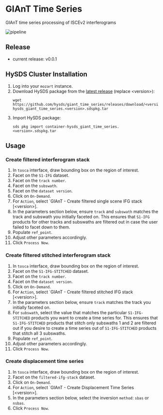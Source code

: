 # GIAnT Time Series
GIAnT time series processing of ISCEv2 interferograms

![pipeline](https://user-images.githubusercontent.com/387300/46747512-664f3e80-cc66-11e8-99e1-db7d532a847b.png)

## Release
- current release: v0.0.1

## HySDS Cluster Installation
1. Log into your `mozart` instance.
1. Download HySDS package from the [latest release](https://github.com/hysds/giant_time_series/releases/latest) (replace \<version\>):
   ```
   wget https://github.com/hysds/giant_time_series/releases/download/<version>/container-hysds_giant_time_series.<version>.sdspkg.tar
   ```
1. Import HySDS package:
   ```
   sds pkg import container-hysds_giant_time_series.<version>.sdspkg.tar
   ```

## Usage
### Create filtered interferogram stack
1. In `tosca` interface, draw bounding box on the region of interest.
1. Facet on the `S1-IFG` dataset.
1. Facet on the `track number`.
1. Facet on the `subswath`.
1. Facet on the `dataset version`.
1. Click on `On-Demand`.
1. For `Action`, select `GIAnT - Create filtered single scene IFG stack [\<version\>].
1. In the parameters section below, ensure `track` and `subswath` matches the track and subswath you initially faceted on. This ensures that `S1-IFG` products for other tracks and subswaths are filtered out in case the user failed to facet down to them.
1. Populate `ref_point`.
1. Adjust other parameters accordingly.
1. Click `Process Now`.

### Create filtered stitched interferogram stack
1. In `tosca` interface, draw bounding box on the region of interest.
1. Facet on the `S1-IFG-STITCHED` dataset.
1. Facet on the `track number`.
1. Facet on the `dataset version`.
1. Click on `On-Demand`.
1. For `Action`, select `GIAnT - Create filtered stitched IFG stack [\<version\>].
1. In the parameters section below, ensure `track` matches the track you initially faceted on.
1. For `subswath`, select the value that matches the particular `S1-IFG-STITCHED` products you want to create a time series for. This ensures that `S1-IFG-STITCHED` products that stitch only subswaths 1 and 2 are filtered out if you desire to create a time series out of `S1-IFG-STITCHED` products that stitch all 3 subswaths.
1. Populate `ref_point`.
1. Adjust other parameters accordingly.
1. Click `Process Now`.

### Create displacement time series
1. In `tosca` interface, draw bounding box on the region of interest.
1. Facet on the `filtered-ifg-stack` dataset.
1. Click on `On-Demand`.
1. For `Action`, select `GIAnT - Create Displacement Time Series [\<version\>].
1. In the parameters section below, select the inversion `method`: `sbas` or `nsbas`.
1. Click `Process Now`.
